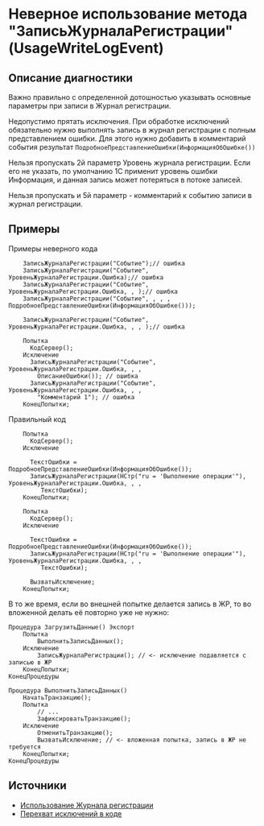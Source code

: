 # Неверное использование метода "ЗаписьЖурналаРегистрации" (UsageWriteLogEvent)

<!-- Блоки выше заполняются автоматически, не трогать -->
## Описание диагностики
<!-- Описание диагностики заполняется вручную. Необходимо понятным языком описать смысл и схему работу -->
Важно правильно с определенной дотошностью указывать основные параметры при записи в Журнал регистрации.

Недопустимо прятать исключения.
При обработке исключений обязательно нужно выполнять запись в журнал регистрации с полным представлением ошибки.
Для этого нужно добавить в комментарий события результат `ПодробноеПредставлениеОшибки(ИнформацияОбОшибке())`

Нельзя пропускать 2й параметр Уровень журнала регистрации. Если его не указать, по умолчанию 1С применит уровень ошибки Информация, и данная запись может потеряться в потоке записей.

Нельзя пропускать и 5й параметр - комментарий к событию записи в журнал регистрации.

## Примеры
<!-- В данном разделе приводятся примеры, на которые диагностика срабатывает, а также можно привести пример, как можно исправить ситуацию -->

Примеры неверного кода
```bsl
    ЗаписьЖурналаРегистрации("Событие");// ошибка
    ЗаписьЖурналаРегистрации("Событие", УровеньЖурналаРегистрации.Ошибка);// ошибка
    ЗаписьЖурналаРегистрации("Событие", УровеньЖурналаРегистрации.Ошибка, , );// ошибка
    ЗаписьЖурналаРегистрации("Событие", , , , ПодробноеПредставлениеОшибки(ИнформацияОбОшибке()));

    ЗаписьЖурналаРегистрации("Событие", УровеньЖурналаРегистрации.Ошибка, , , );// ошибка

    Попытка
      КодСервер();
    Исключение
      ЗаписьЖурналаРегистрации("Событие", УровеньЖурналаРегистрации.Ошибка, , ,
        ОписаниеОшибки()); // ошибка
      ЗаписьЖурналаРегистрации("Событие", УровеньЖурналаРегистрации.Ошибка, , ,
        "Комментарий 1"); // ошибка
    КонецПопытки;
```

Правильный код
```bsl
    Попытка
      КодСервер();
    Исключение

      ТекстОшибки = ПодробноеПредставлениеОшибки(ИнформацияОбОшибке());
      ЗаписьЖурналаРегистрации(НСтр("ru = 'Выполнение операции'"), УровеньЖурналаРегистрации.Ошибка, , ,
         ТекстОшибки);
    КонецПопытки;

    Попытка
      КодСервер();
    Исключение

      ТекстОшибки = ПодробноеПредставлениеОшибки(ИнформацияОбОшибке());
      ЗаписьЖурналаРегистрации(НСтр("ru = 'Выполнение операции'"), УровеньЖурналаРегистрации.Ошибка, , ,
         ТекстОшибки);

      ВызватьИсключение;
    КонецПопытки;
```
В то же время, если во внешней попытке делается запись в ЖР, то во вложенной делать её повторно уже не нужно:
```bsl
Процедура ЗагрузитьДанные() Экспорт
    Попытка
        ВыполнитьЗаписьДанных();
    Исключение
        ЗаписьЖурналаРегистрации(); // <- исключение подавляется с записью в ЖР
    КонецПопытки;
КонецПроцедуры

Процедура ВыполнитьЗаписьДанных()
    НачатьТранзакцию();
    Попытка
        // ...
        ЗафиксироватьТранзакцию();
    Исключение
        ОтменитьТранзакцию();
        ВызватьИсключение; // <- вложенная попытка, запись в ЖР не требуется
    КонецПопытки;
КонецПроцедуры
```
## Источники
<!-- Необходимо указывать ссылки на все источники, из которых почерпнута информация для создания диагностики -->
<!-- Примеры источников

* Источник: [Стандарт: Тексты модулей](https://its.1c.ru/db/v8std#content:456:hdoc)
* Полезная информация: [Отказ от использования модальных окон](https://its.1c.ru/db/metod8dev#content:5272:hdoc)
* Источник: [Cognitive complexity, ver. 1.4](https://www.sonarsource.com/docs/CognitiveComplexity.pdf) -->

* [Использование Журнала регистрации](https://its.1c.ru/db/v8std#content:498:hdoc)
* [Перехват исключений в коде](https://its.1c.ru/db/v8std#content:499:hdoc)
